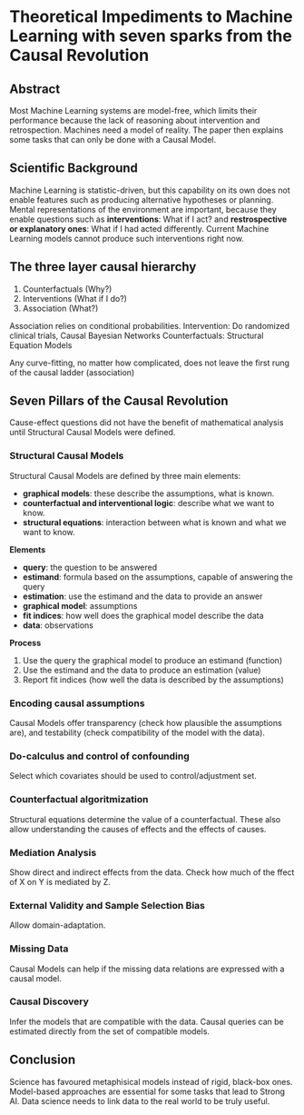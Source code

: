 # Theoretical Impediments to Machine Learning with seven sparks from the Causal Revolution

## Abstract

Most Machine Learning systems are model-free, which limits their performance because the lack of reasoning about intervention and retrospection. Machines need a model of reality. The paper then explains some tasks that can only be done with a Causal Model.

## Scientific Background

Machine Learning is statistic-driven, but this capability on its own does not enable features such as producing alternative hypotheses or planning.
Mental representations of the environment are important, because they enable questions such as **interventions**: What if I act? and **restrospective or explanatory ones**: What if I had acted differently. Current Machine Learning models cannot produce such interventions right now.

## The three layer causal hierarchy

1. Counterfactuals (Why?)
2. Interventions (What if I do?)
3. Association (What?)

Association relies on conditional probabilities.
Intervention: Do randomized clinical trials, Causal Bayesian Networks
Counterfactuals: Structural Equation Models

Any curve-fitting, no matter how complicated, does not leave the first rung of the causal ladder (association)

## Seven Pillars of the Causal Revolution

Cause-effect questions did not have the benefit of mathematical analysis until Structural Causal Models were defined.

### Structural Causal Models

Structural Causal Models are defined by three main elements:

- **graphical models**: these describe the assumptions, what is known.
- **counterfactual and interventional logic**: describe what we want to know.
- **structural equations**: interaction between what is known and what we want to know.

**Elements**

- **query**: the question to be answered
- **estimand**: formula based on the assumptions, capable of answering the query
- **estimation**: use the estimand and the data to provide an answer
- **graphical model**: assumptions
- **fit indices**: how well does the graphical model describe the data
- **data**: observations

**Process**

1. Use the query the graphical model to produce an estimand (function)
2. Use the estimand and the data to produce an estimation (value)
3. Report fit indices (how well the data is described by the assumptions)

### Encoding causal assumptions

Causal Models offer transparency (check how plausible the assumptions are), and testability (check compatibility of the model with the data).

### Do-calculus and control of confounding

Select which covariates should be used to control/adjustment set.

### Counterfactual algoritmization

Structural equations determine the value of a counterfactual.
These also allow understanding the causes of effects and the effects of causes.

### Mediation Analysis

Show direct and indirect effects from the data. Check how much of the ffect of X on Y is mediated by Z.

### External Validity and Sample Selection Bias

Allow domain-adaptation.

### Missing Data

Causal Models can help if the missing data relations are expressed with a causal model.

### Causal Discovery

Infer the models that are compatible with the data. Causal queries can be estimated directly from the set of compatible models.

## Conclusion

Science has favoured metaphisical models instead of rigid, black-box ones. Model-based approaches are essential for some tasks that lead to Strong AI. Data science needs to link data to the real world to be truly useful.
